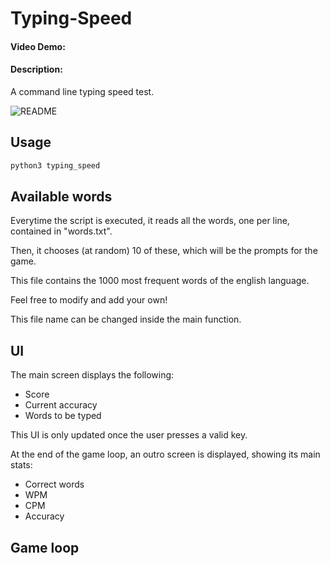 # Typing-Speed

#### Video Demo:  <URL HERE>
#### Description:
A command line typing speed test.

![README](https://github.com/oPisiti/Typing-Speed/assets/78967454/c6fa61fd-d9c8-41db-819a-950b3d7a691a)


## Usage
``` python
python3 typing_speed
```

## Available words
Everytime the script is executed, it reads all the words, one per line, contained in "words.txt".

Then, it chooses (at random) 10 of these, which will be the prompts for the game.

This file contains the 1000 most frequent words of the english language.

Feel free to modify and add your own!

This file name can be changed inside the main function.

## UI
The main screen displays the following:
- Score
- Current accuracy
- Words to be typed

This UI is only updated once the user presses a valid key.

At the end of the game loop, an outro screen is displayed, showing its main stats:
- Correct words
- WPM
- CPM
- Accuracy

## Game loop
